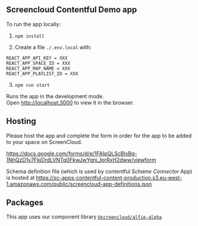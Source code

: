 ## Screencloud Contentful Demo app

To run the app locally:

1. `npm install`

2. Create a file `./.env.local` with:

```
REACT_APP_API_KEY = XXX
REACT_APP_SPACE_ID = XXX
REACT_APP_MAP_NAME = XXX
REACT_APP_PLAYLIST_ID = XXX
```

3. `npm run start`

Runs the app in the development mode.\
Open [http://localhost:3000](http://localhost:3000) to view it in the browser.

## Hosting

Please host the app and complete the form in order for the app to be added to your space on ScreenCloud.

https://docs.google.com/forms/d/e/1FAIpQLScBlxBq-1NhQzD1v7FkjDrdLVNTq0FkwJwYgnj_IprRxH2dww/viewform

Schema definition file (which is used by contentful _Schame Connector_ App) is hosted at https://sc-apps-contentful-content-production.s3.eu-west-1.amazonaws.com/public/screencloud-app-definitions.json

## Packages

This app uses our component library [`@screencloud/alfie-alpha`](https://www.npmjs.com/package/@screencloud/alfie-alpha)
